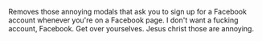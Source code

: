 Removes those annoying modals that ask you to sign up for a Facebook account whenever you're on a Facebook page. I don't want a fucking account, Facebook. Get over yourselves. Jesus christ those are annoying.
